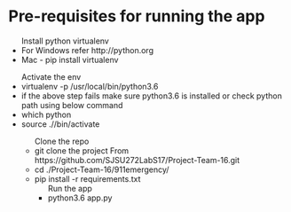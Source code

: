 # Pre-requisites for running the app

<ul> Install python virtualenv 
<li> For Windows refer http://python.org  </li>
<li> Mac - pip install virtualenv </li>
</ul>
<ul> Activate the env
  <li> virtualenv -p /usr/local/bin/python3.6 <project-name>
  <li> if the above step fails make sure python3.6 is installed or check python path using below command
  <li> which python
  <li> source ./<project-name>/bin/activate
<ul> Clone the repo
  <li> git clone the project From https://github.com/SJSU272LabS17/Project-Team-16.git
  <li> cd ./Project-Team-16/911emergency/
  <li> pip install -r requirements.txt

<ul> Run the app
  <li> python3.6 app.py
</ul>
